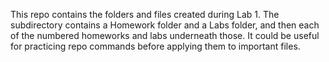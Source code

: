 
This repo contains the folders and files created during Lab 1. The subdirectory contains a Homework folder and a Labs folder, and then each of the numbered homeworks and labs underneath those. It could be useful for practicing repo commands before applying them to important files. 
